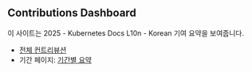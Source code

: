 ## Contributions Dashboard

이 사이트는 2025 - Kubernetes Docs L10n - Korean 기여 요약을 보여줍니다.

- [전체 컨트리뷰션](/overall/)
- 기간 페이지: [기간별 요약](/periods/)

